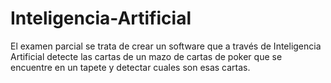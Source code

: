 # Inteligencia-Artificial

El examen parcial se trata de crear un software que a través de Inteligencia Artificial detecte las cartas de un mazo de cartas de poker que se encuentre en un tapete y detectar cuales son esas cartas.